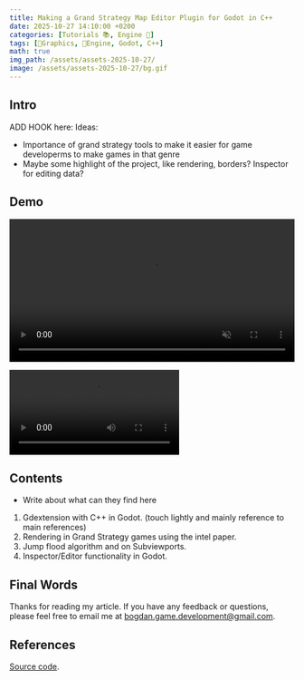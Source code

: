 ```yaml
---
title: Making a Grand Strategy Map Editor Plugin for Godot in C++
date: 2025-10-27 14:10:00 +0200
categories: [Tutorials 📚, Engine 🔧]
tags: [🎨Graphics, 🔧Engine, Godot, C++]
math: true
img_path: /assets/assets-2025-10-27/
image: /assets/assets-2025-10-27/bg.gif
---
```


## Intro

ADD HOOK here:
Ideas:

- Importance of grand strategy tools to make it easier for game developerms to make games in that genre
- Maybe some highlight of the project, like rendering, borders? Inspector for editing data?

## Demo

<video muted controls width="100%" src="./assets/assets-2025-10-27/borders.mp4" title="Title"></video>


<video controls src="./assets/assets-2025-10-27/inspector.mp4" title="Title"></video>
## Contents

- Write about what can they find here

1. Gdextension with C++ in Godot. (touch lightly and mainly reference to main references)
2. Rendering in Grand Strategy games using the intel paper.
3. Jump flood algorithm and on Subviewports.
4. Inspector/Editor functionality in Godot.

## Final Words

Thanks for reading my article. If you have any feedback or questions, please feel free to email me at <bogdan.game.development@gmail.com>.

## References

[Source code](https://github.com/OneBogdan01/gs-map-editor).

